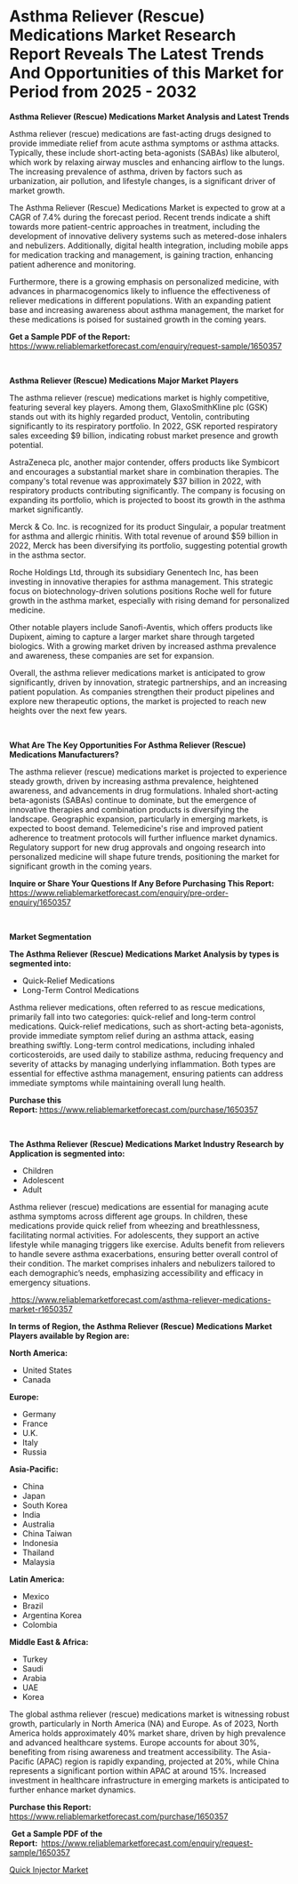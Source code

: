 <p><h1>Asthma Reliever (Rescue) Medications Market Research Report Reveals The Latest Trends And Opportunities of this Market for Period from 2025 - 2032</h1></p><p><strong>Asthma Reliever (Rescue) Medications Market Analysis and Latest Trends</strong></p>
<p><p>Asthma reliever (rescue) medications are fast-acting drugs designed to provide immediate relief from acute asthma symptoms or asthma attacks. Typically, these include short-acting beta-agonists (SABAs) like albuterol, which work by relaxing airway muscles and enhancing airflow to the lungs. The increasing prevalence of asthma, driven by factors such as urbanization, air pollution, and lifestyle changes, is a significant driver of market growth.</p><p>The Asthma Reliever (Rescue) Medications Market is expected to grow at a CAGR of 7.4% during the forecast period. Recent trends indicate a shift towards more patient-centric approaches in treatment, including the development of innovative delivery systems such as metered-dose inhalers and nebulizers. Additionally, digital health integration, including mobile apps for medication tracking and management, is gaining traction, enhancing patient adherence and monitoring. </p><p>Furthermore, there is a growing emphasis on personalized medicine, with advances in pharmacogenomics likely to influence the effectiveness of reliever medications in different populations. With an expanding patient base and increasing awareness about asthma management, the market for these medications is poised for sustained growth in the coming years.</p></p>
<p><strong>Get a Sample PDF of the Report:&nbsp;</strong> <a href="https://www.reliablemarketforecast.com/enquiry/request-sample/1650357?utm_campaign=3567&utm_medium=2&utm_source=Github&utm_content=ia&utm_term=23032025&utm_id=asthma-reliever-rescue-medications">https://www.reliablemarketforecast.com/enquiry/request-sample/1650357</a></p>
<p>&nbsp;</p>
<p><strong>Asthma Reliever (Rescue) Medications Major Market Players</strong></p>
<p><p>The asthma reliever (rescue) medications market is highly competitive, featuring several key players. Among them, GlaxoSmithKline plc (GSK) stands out with its highly regarded product, Ventolin, contributing significantly to its respiratory portfolio. In 2022, GSK reported respiratory sales exceeding $9 billion, indicating robust market presence and growth potential.</p><p>AstraZeneca plc, another major contender, offers products like Symbicort and encourages a substantial market share in combination therapies. The company's total revenue was approximately $37 billion in 2022, with respiratory products contributing significantly. The company is focusing on expanding its portfolio, which is projected to boost its growth in the asthma market significantly.</p><p>Merck & Co. Inc. is recognized for its product Singulair, a popular treatment for asthma and allergic rhinitis. With total revenue of around $59 billion in 2022, Merck has been diversifying its portfolio, suggesting potential growth in the asthma sector.</p><p>Roche Holdings Ltd, through its subsidiary Genentech Inc, has been investing in innovative therapies for asthma management. This strategic focus on biotechnology-driven solutions positions Roche well for future growth in the asthma market, especially with rising demand for personalized medicine.</p><p>Other notable players include Sanofi-Aventis, which offers products like Dupixent, aiming to capture a larger market share through targeted biologics. With a growing market driven by increased asthma prevalence and awareness, these companies are set for expansion.</p><p>Overall, the asthma reliever medications market is anticipated to grow significantly, driven by innovation, strategic partnerships, and an increasing patient population. As companies strengthen their product pipelines and explore new therapeutic options, the market is projected to reach new heights over the next few years.</p></p>
<p>&nbsp;</p>
<p><strong>What Are The Key Opportunities For Asthma Reliever (Rescue) Medications Manufacturers?</strong></p>
<p><p>The asthma reliever (rescue) medications market is projected to experience steady growth, driven by increasing asthma prevalence, heightened awareness, and advancements in drug formulations. Inhaled short-acting beta-agonists (SABAs) continue to dominate, but the emergence of innovative therapies and combination products is diversifying the landscape. Geographic expansion, particularly in emerging markets, is expected to boost demand. Telemedicine's rise and improved patient adherence to treatment protocols will further influence market dynamics. Regulatory support for new drug approvals and ongoing research into personalized medicine will shape future trends, positioning the market for significant growth in the coming years.</p></p>
<p><strong>Inquire or Share Your Questions If Any Before Purchasing This Report:</strong> <a href="https://www.reliablemarketforecast.com/enquiry/pre-order-enquiry/1650357?utm_campaign=3567&utm_medium=2&utm_source=Github&utm_content=ia&utm_term=23032025&utm_id=asthma-reliever-rescue-medications">https://www.reliablemarketforecast.com/enquiry/pre-order-enquiry/1650357</a></p>
<p>&nbsp;</p>
<p><strong>Market Segmentation</strong></p>
<p><strong>The Asthma Reliever (Rescue) Medications Market Analysis by types is segmented into:</strong></p>
<p><ul><li>Quick-Relief Medications</li><li>Long-Term Control Medications</li></ul></p>
<p><p>Asthma reliever medications, often referred to as rescue medications, primarily fall into two categories: quick-relief and long-term control medications. Quick-relief medications, such as short-acting beta-agonists, provide immediate symptom relief during an asthma attack, easing breathing swiftly. Long-term control medications, including inhaled corticosteroids, are used daily to stabilize asthma, reducing frequency and severity of attacks by managing underlying inflammation. Both types are essential for effective asthma management, ensuring patients can address immediate symptoms while maintaining overall lung health.</p></p>
<p><strong>Purchase this Report:&nbsp;</strong><a href="https://www.reliablemarketforecast.com/purchase/1650357?utm_campaign=3567&utm_medium=2&utm_source=Github&utm_content=ia&utm_term=23032025&utm_id=asthma-reliever-rescue-medications">https://www.reliablemarketforecast.com/purchase/1650357</a></p>
<p>&nbsp;</p>
<p><strong>The Asthma Reliever (Rescue) Medications Market Industry Research by Application is segmented into:</strong></p>
<p><ul><li>Children</li><li>Adolescent</li><li>Adult</li></ul></p>
<p><p>Asthma reliever (rescue) medications are essential for managing acute asthma symptoms across different age groups. In children, these medications provide quick relief from wheezing and breathlessness, facilitating normal activities. For adolescents, they support an active lifestyle while managing triggers like exercise. Adults benefit from relievers to handle severe asthma exacerbations, ensuring better overall control of their condition. The market comprises inhalers and nebulizers tailored to each demographic’s needs, emphasizing accessibility and efficacy in emergency situations.</p></p>
<p><a href="https://www.reliablemarketforecast.com/asthma-reliever-medications-market-r1650357?utm_campaign=3567&utm_medium=2&utm_source=Github&utm_content=ia&utm_term=23032025&utm_id=asthma-reliever-rescue-medications">&nbsp;https://www.reliablemarketforecast.com/asthma-reliever-medications-market-r1650357</a></p>
<p><strong>In terms of Region, the Asthma Reliever (Rescue) Medications Market Players available by Region are:</strong></p>
<p>
    <p> <strong> North America: </strong>
        <ul>
            <li>United States</li>
            <li>Canada</li>
        </ul>
        </p> 
    <p> <strong> Europe: </strong>
        <ul>
            <li>Germany</li>
            <li>France</li>
            <li>U.K.</li>
            <li>Italy</li>
            <li>Russia</li>
        </ul>
        </p> 
    <p> <strong> Asia-Pacific: </strong>
        <ul>
            <li>China</li>
            <li>Japan</li>
            <li>South Korea</li>
            <li>India</li>
            <li>Australia</li>
            <li>China Taiwan</li>
            <li>Indonesia</li>
            <li>Thailand</li>
            <li>Malaysia</li>
        </ul>
        </p> 
    <p> <strong> Latin America: </strong>
        <ul>
            <li>Mexico</li>
            <li>Brazil</li>
            <li>Argentina Korea</li>
            <li>Colombia</li>
        </ul>
        </p> 
    <p> <strong> Middle East & Africa: </strong>
        <ul>
            <li>Turkey</li>
            <li>Saudi</li>
            <li>Arabia</li>
            <li>UAE</li>
            <li>Korea</li>
        </ul>
    </p>
    </p>
<p><p>The global asthma reliever (rescue) medications market is witnessing robust growth, particularly in North America (NA) and Europe. As of 2023, North America holds approximately 40% market share, driven by high prevalence and advanced healthcare systems. Europe accounts for about 30%, benefiting from rising awareness and treatment accessibility. The Asia-Pacific (APAC) region is rapidly expanding, projected at 20%, while China represents a significant portion within APAC at around 15%. Increased investment in healthcare infrastructure in emerging markets is anticipated to further enhance market dynamics.</p></p>
<p><strong>Purchase this Report: </strong><a href="https://www.reliablemarketforecast.com/purchase/1650357?utm_campaign=3567&utm_medium=2&utm_source=Github&utm_content=ia&utm_term=23032025&utm_id=asthma-reliever-rescue-medications">https://www.reliablemarketforecast.com/purchase/1650357</a></p>
<p>&nbsp;<strong>Get a Sample PDF of the Report:&nbsp;&nbsp;</strong><a href="https://www.reliablemarketforecast.com/enquiry/request-sample/1650357?utm_campaign=3567&utm_medium=2&utm_source=Github&utm_content=ia&utm_term=23032025&utm_id=asthma-reliever-rescue-medications">https://www.reliablemarketforecast.com/enquiry/request-sample/1650357</a></p>
<p><strong></strong></p>
<p><p><a href="https://github.com/lemiranajd/Market-Research-Report-List-1/blob/main/quick-injector-market.md?utm_campaign=3567&utm_medium=2&utm_source=Github&utm_content=ia&utm_term=23032025&utm_id=asthma-reliever-rescue-medications">Quick Injector Market</a></p></p>